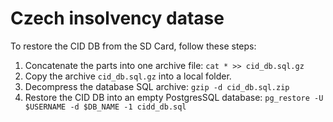 # Czech insolvency datase

To restore the CID DB from the SD Card, follow these steps:
1. Concatenate the parts into one archive file: `cat * >> cid_db.sql.gz`
2. Copy the archive `cid_db.sql.gz` into a local folder.
3. Decompress the database SQL archive: `gzip -d cid_db.sql.zip`
4. Restore the CID DB into an empty PostgresSQL database: `pg_restore -U $USERNAME -d $DB_NAME -1 cidd_db.sql`
